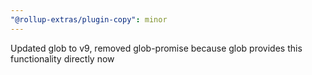 ```yaml
---
"@rollup-extras/plugin-copy": minor
---
```


Updated glob to v9, removed glob-promise because glob provides this functionality directly now
